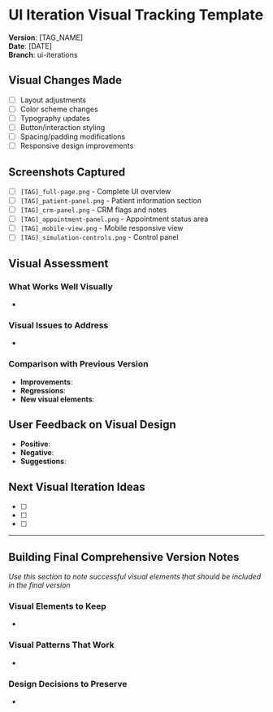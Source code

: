 # UI Iteration Visual Tracking Template

**Version**: [TAG_NAME]  
**Date**: [DATE]  
**Branch**: ui-iterations  

## Visual Changes Made
- [ ] Layout adjustments
- [ ] Color scheme changes  
- [ ] Typography updates
- [ ] Button/interaction styling
- [ ] Spacing/padding modifications
- [ ] Responsive design improvements

## Screenshots Captured
- [ ] `[TAG]_full-page.png` - Complete UI overview
- [ ] `[TAG]_patient-panel.png` - Patient information section
- [ ] `[TAG]_crm-panel.png` - CRM flags and notes
- [ ] `[TAG]_appointment-panel.png` - Appointment status area
- [ ] `[TAG]_mobile-view.png` - Mobile responsive view
- [ ] `[TAG]_simulation-controls.png` - Control panel

## Visual Assessment

### What Works Well Visually
- 

### Visual Issues to Address
- 

### Comparison with Previous Version
- **Improvements**: 
- **Regressions**: 
- **New visual elements**: 

## User Feedback on Visual Design
- **Positive**: 
- **Negative**: 
- **Suggestions**: 

## Next Visual Iteration Ideas
- [ ] 
- [ ] 
- [ ] 

---

## Building Final Comprehensive Version Notes
*Use this section to note successful visual elements that should be included in the final version*

### Visual Elements to Keep
- 

### Visual Patterns That Work
- 

### Design Decisions to Preserve
- 
